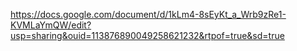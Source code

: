 https://docs.google.com/document/d/1kLm4-8sEyKt_a_Wrb9zRe1-KVMLaYmQW/edit?usp=sharing&ouid=113876890049258621232&rtpof=true&sd=true
